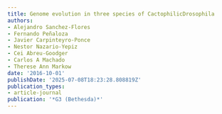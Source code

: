 ```yaml
---
title: Genome evolution in three species of CactophilicDrosophila
authors:
- Alejandro Sanchez-Flores
- Fernando Peñaloza
- Javier Carpinteyro-Ponce
- Nestor Nazario-Yepiz
- Cei Abreu-Goodger
- Carlos A Machado
- Therese Ann Markow
date: '2016-10-01'
publishDate: '2025-07-08T18:23:28.808819Z'
publication_types:
- article-journal
publication: '*G3 (Bethesda)*'
---
```

